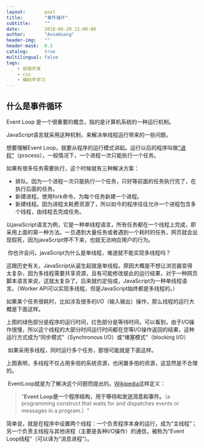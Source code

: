 ```yaml
---
layout:       post
title:        "事件循环"
subtitle:     ""
date:         2018-06-20 12:00:00
author:       "AnnaHuang"
header-img:   ""
header-mask:  0.3
catalog:      true
multilingual: false
tags:
    - 前端开发
    - css
    - 编码中学习
---
```




## 什么是事件循环

Event Loop 是一个很重要的概念，指的是计算机系统的一种运行机制。

JavaScript语言就采用这种机制，来解决单线程运行带来的一些问题。

想要理解Event Loop，就要从程序的运行模式讲起。运行以后的程序叫做["进程"](http://zh.wikipedia.org/wiki/%E8%BF%9B%E7%A8%8B)（process），一般情况下，一个进程一次只能执行一个任务。

如果有很多任务需要执行，这个时候就有三种解决方案：

+ 排队。因为一个进程一次只能执行一个任务，只好等前面的任务执行完了，在执行后面的任务。
+ 新建进程。使用fork命令，为每个任务新建一个进程。
+ 新建线程。因为进程太耗费资源了，所以如今的程序往往允许一个进程包含多个线程，由线程去完成任务。



​	以javaScript语言为例，它是一种单线程语言，所有任务都在一个线程上完成，即采用上面的第一种方法。一旦遇到大量任务或者遇到一个耗时的任务，网页就会出现假死，因为javaScript停不下来，也就无法响应用户的行为。

​	你也许会问，javaScript为什么是单线程，难道就不能实现多线程吗？

​	这跟历史有关。JavaScript从诞生起就是单线程。原因大概是不想让浏览器变得太复杂，因为多线程需要共享资源，且有可能修改彼此的运行结果，对于一种网页脚本语言来说，这就太复杂了。后来就约定俗成，JavaScript为一种单线程语言。（Worker API可以实现多线程，但是JavaScript始终都是多线程的。）

​	如果某个任务很耗时，比如涉及很多的I/O（输入输出）操作，那么线程的运行大概是下面这样。

​	上图的绿色部分是程序的运行时间，红色部分是等待时间。可以看到，由于I/O操作很慢，所以这个线程的大部分时间运行时间都在空等I/O操作返回的结果，这种运行方式成为“同步模式”（Synchronous	I/O）或“堵塞模式”（blocking I/O）

​	如果采用多线程，同时运行多个任务，那很可能就是下面这样。

​	上图表明，多线程不仅占用多倍的系统资源，也闲置多倍的资源，这显然是不合理的。

​	EventLoop就是为了解决这个问题而提出的。[Wikipedia](http://en.wikipedia.org/wiki/Event_loop)这样定义：

> "**Event Loop是一个程序结构，用于等待和发送消息和事件。**（a programming construct that waits for and dispatches events or messages in a program.）"



简单说，就是在程序中设置两个线程：一个负责程序本身的运行，成为“主线程”；另一个负责主线程与其他进程（主要是各种I/O操作）的通信，被称为“Event Loop线程”（可以译为“消息进程”）。


